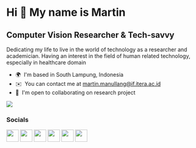 Hi 👋 My name is Martin
=======================

Computer Vision Researcher & Tech-savvy
-----------------------------------------

Dedicating my life to live in the world of technology as a researcher and academician. Having an interest in the field of human related technology, especially in healthcare domain

* 🌍  I'm based in South Lampung, Indonesia
* ✉️  You can contact me at [martin.manullang@if.itera.ac.id](martin.manullang@if.itera.ac.id)
* 🤝  I'm open to collaborating on research project

<a href="https://www.twitter.com/mctosima_" target="_blank" rel="noreferrer"><img
src="https://img.shields.io/twitter/follow/mctosima_?logo=twitter&style=for-the-badge&color=0891b2&labelColor=1c1917"
/></a>

### Socials

<p align="left"> <a href="https://www.github.com/mctosima" target="_blank" rel="noreferrer"><img src="https://raw.githubusercontent.com/danielcranney/readme-generator/main/public/icons/socials/github.svg" width="32" height="32" /></a> <a href="http://www.instagram.com/mctosima" target="_blank" rel="noreferrer"><img src="https://raw.githubusercontent.com/danielcranney/readme-generator/main/public/icons/socials/instagram.svg" width="32" height="32" /></a> <a href="https://www.linkedin.com/in/mctosima" target="_blank" rel="noreferrer"><img src="https://raw.githubusercontent.com/danielcranney/readme-generator/main/public/icons/socials/linkedin.svg" width="32" height="32" /></a> <a href="http://www.medium.com/@mctosima" target="_blank" rel="noreferrer"><img src="https://raw.githubusercontent.com/danielcranney/readme-generator/main/public/icons/socials/medium.svg" width="32" height="32" /></a> <a href="https://www.twitter.com/mctosima_" target="_blank" rel="noreferrer"><img src="https://raw.githubusercontent.com/danielcranney/readme-generator/main/public/icons/socials/twitter.svg" width="32" height="32" /></a> <a href="https://www.youtube.com/c/MartinClinton" target="_blank" rel="noreferrer"><img src="https://raw.githubusercontent.com/danielcranney/readme-generator/main/public/icons/socials/youtube.svg" width="32" height="32" /></a></p>
